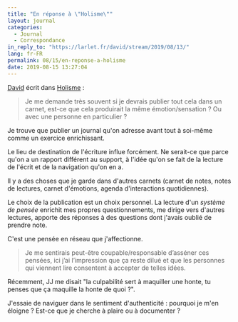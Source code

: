 ```yaml
---
title: "En réponse à \"Holisme\""
layout: journal
categories:
  - Journal
  - Correspondance
in_reply_to: "https://larlet.fr/david/stream/2019/08/13/"
lang: fr-FR
permalink: 08/15/en-reponse-a-holisme
date: 2019-08-15 13:27:04
---
```


[David](https://larlet.fr/david/) écrit dans [Holisme](https://larlet.fr/david/stream/2019/08/13/) :

> Je me demande très souvent si je devrais publier tout cela dans un carnet, est-ce que cela produirait la même émotion/sensation ? Ou avec une personne en particulier ?

Je trouve que publier un journal qu'on adresse avant tout à soi-même comme un exercice enrichissant.

Le lieu de destination de l'écriture influe forcément. Ne serait-ce que parce qu'on a un rapport différent au support, à l'idée qu'on se fait de la lecture de l'écrit et de la navigation qu'on en a.

Il y a des choses que je garde dans d'autres carnets (carnet de notes, notes de lectures, carnet d'émotions, agenda d'interactions quotidiennes).

Le choix de la publication est un choix personnel.
La lecture d'un _système de pensée_ enrichit mes propres questionnements, me dirige vers d'autres lectures, apporte des réponses à des questions dont j'avais oublié de prendre note.

C'est une pensée en réseau que j'affectionne.

> Je me sentirais peut-être coupable/responsable d’asséner ces pensées, ici j’ai l’impression que ça reste dilué et que les personnes qui viennent lire consentent à accepter de telles idées.

Récemment, JJ me disait "la culpabilité sert à maquiller une honte, tu penses que ça maquille la honte de quoi ?".

J'essaie de naviguer dans le sentiment d'authenticité : pourquoi je m'en éloigne ? Est-ce que je cherche à plaire ou à documenter ?

